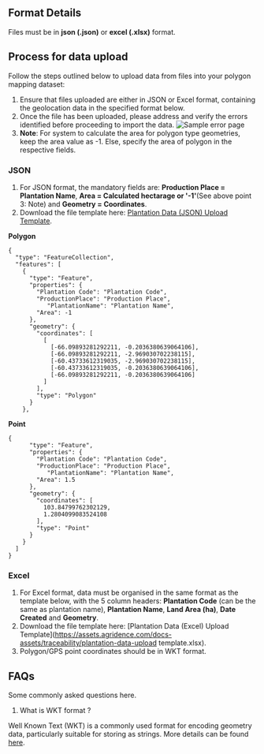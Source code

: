 ## Format Details

Files must be in **json (.json)** or **excel (.xlsx)** format.

## Process for data upload

Follow the steps outlined below to upload data from files into your polygon mapping dataset:

1. Ensure that files uploaded are either in JSON or Excel format, containing the geolocation data in the specified format below.
2. Once the file has been uploaded, please address and verify the errors identified before proceeding to import the data.
![Sample error page](https://assets.agridence.com/docs-assets/traceability/post-file-upload-errors-checks.png)
3. **Note**: For system to calculate the area for polygon type geometries, keep the area value as -1. Else, specify the area of polygon in the respective fields.

### JSON

1. For JSON format, the mandatory fields are: **Production Place = Plantation Name**, **Area = Calculated hectarage or '-1'**(See above point 3: Note) and **Geometry = Coordinates**. 
2. Download the file template here: [Plantation Data (JSON) Upload Template](https://assets.agridence.com/docs-assets/traceability/sample-geojson.json).

**Polygon**
```
{
  "type": "FeatureCollection",
  "features": [
    {
      "type": "Feature",
      "properties": {
        "Plantation Code": "Plantation Code",
        "ProductionPlace": "Production Place",
           "PlantationName": "Plantation Name",
        "Area": -1
      },
      "geometry": {
        "coordinates": [
          [
            [-66.09893281292211, -0.2036380639064106],
            [-66.09893281292211, -2.969030702238115],
            [-60.43733612319035, -2.969030702238115],
            [-60.43733612319035, -0.2036380639064106],
            [-66.09893281292211, -0.2036380639064106]
          ]
        ],
        "type": "Polygon"
      }
    },
```
**Point**
```
{
      "type": "Feature",
      "properties": {
        "Plantation Code": "Plantation Code",
        "ProductionPlace": "Production Place",
           "PlantationName": "Plantation Name",
        "Area": 1.5
      },
      "geometry": {
        "coordinates": [
          103.84799762302129,
          1.2804099083524108
        ],
        "type": "Point"
      }
    }
  ]
}
```
### Excel
1. For Excel format, data must be organised in the same format as the template below, with the 5 column headers: **Plantation Code** (can be the same as plantation name), **Plantation Name**, **Land Area (ha)**, **Date Created** and **Geometry**.
2. Download the file template here: [Plantation Data (Excel) Upload Template](https://assets.agridence.com/docs-assets/traceability/plantation-data-upload template.xlsx).
3. Polygon/GPS point coordinates should be in WKT format.



## FAQs

Some commonly asked questions here.

1. What is WKT format ?

Well Known Text (WKT) is a commonly used format for encoding geometry data, particularly suitable for storing as strings.
More details can be found [here](https://libgeos.org/specifications/wkt/).

